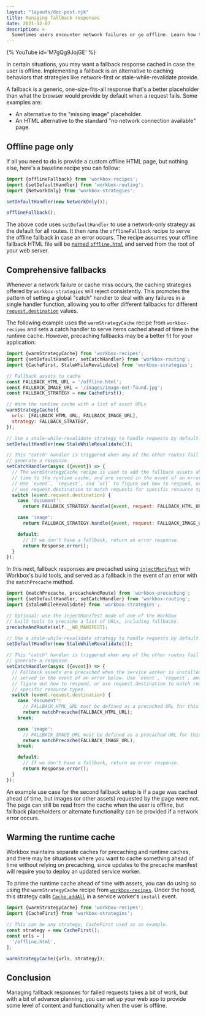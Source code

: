 ```yaml
---
layout: "layouts/doc-post.njk"
title: Managing fallback responses
date: 2021-12-07
description: >
  Sometimes users encounter network failures or go offline. Learn how to adapt to those situations and provide a fallback response.
---
```


{% YouTube id='M7gQg9JojGE' %}

In certain situations, you may want a fallback response cached in case the user is offline. Implementing a fallback is an alternative to caching behaviors that strategies like network-first or stale-while-revalidate provide.

A fallback is a generic, one-size-fits-all response that's a better placeholder than what the browser would provide by default when a request fails. Some examples are:

- An alternative to the "missing image" placeholder.
- An HTML alternative to the standard "no network connection available" page.

## Offline page only

If all you need to do is provide a custom offline HTML page, but nothing else, here's a baseline recipe you can follow:

```js
import {offlineFallback} from 'workbox-recipes';
import {setDefaultHandler} from 'workbox-routing';
import {NetworkOnly} from 'workbox-strategies';

setDefaultHandler(new NetworkOnly());

offlineFallback();
```

The above code uses `setDefaultHandler` to use a network-only strategy as the default for all routes. It then runs the `offlineFallback` recipe to serve the offline fallback in case an error occurs. The recipe assumes your offline fallback HTML file will be [named `offline.html`](/docs/workbox/reference/workbox-recipes/#method-offlineFallback) and served from the root of your web server.

## Comprehensive fallbacks

Whenever a network failure or cache miss occurs, the caching strategies offered by `workbox-strategies` will reject consistently. This promotes the pattern of setting a global "catch" handler to deal with any failures in a single handler function, allowing you to offer different fallbacks for different [`request.destination`](https://developer.mozilla.org/docs/Web/API/Request/destination) values.

The following example uses the `warmStrategyCache` recipe from `workbox-recipes` and sets a catch handler to serve items cached ahead of time in the runtime cache. However, precaching fallbacks may be a better fit for your application:

```js
import {warmStrategyCache} from 'workbox-recipes';
import {setDefaultHandler, setCatchHandler} from 'workbox-routing';
import {CacheFirst, StaleWhileRevalidate} from 'workbox-strategies';

// Fallback assets to cache
const FALLBACK_HTML_URL = '/offline.html';
const FALLBACK_IMAGE_URL = '/images/image-not-found.jpg';
const FALLBACK_STRATEGY = new CacheFirst();

// Warm the runtime cache with a list of asset URLs
warmStrategyCache({
  urls: [FALLBACK_HTML_URL, FALLBACK_IMAGE_URL],
  strategy: FALLBACK_STRATEGY,
});

// Use a stale-while-revalidate strategy to handle requests by default.
setDefaultHandler(new StaleWhileRevalidate());

// This "catch" handler is triggered when any of the other routes fail to
// generate a response.
setCatchHandler(async ({event}) => {
  // The warmStrategyCache recipe is used to add the fallback assets ahead of
  // time to the runtime cache, and are served in the event of an error below.
  // Use `event`, `request`, and `url` to figure out how to respond, or
  // use request.destination to match requests for specific resource types.
  switch (event.request.destination) {
    case 'document':
      return FALLBACK_STRATEGY.handle({event, request: FALLBACK_HTML_URL});

    case 'image':
      return FALLBACK_STRATEGY.handle({event, request: FALLBACK_IMAGE_URL});

    default:
      // If we don't have a fallback, return an error response.
      return Response.error();
  }
});
```

In this next, fallback responses are precached using [`injectManifest`](/docs/workbox/precaching-with-workbox/#precaching-with-injectmanifest) with Workbox's build tools, and served as a fallback in the event of an error with the `matchPrecache` method.

```js
import {matchPrecache, precacheAndRoute} from 'workbox-precaching';
import {setDefaultHandler, setCatchHandler} from 'workbox-routing';
import {StaleWhileRevalidate} from 'workbox-strategies';

// Optional: use the injectManifest mode of one of the Workbox
// build tools to precache a list of URLs, including fallbacks.
precacheAndRoute(self.__WB_MANIFEST);

// Use a stale-while-revalidate strategy to handle requests by default.
setDefaultHandler(new StaleWhileRevalidate());

// This "catch" handler is triggered when any of the other routes fail to
// generate a response.
setCatchHandler(async ({event}) => {
  // Fallback assets are precached when the service worker is installed, and are
  // served in the event of an error below. Use `event`, `request`, and `url` to
  // figure out how to respond, or use request.destination to match requests for
  // specific resource types.
  switch (event.request.destination) {
    case 'document':
      // FALLBACK_HTML_URL must be defined as a precached URL for this to work:
      return matchPrecache(FALLBACK_HTML_URL);
    break;

    case 'image':
      // FALLBACK_IMAGE_URL must be defined as a precached URL for this to work:
      return matchPrecache(FALLBACK_IMAGE_URL);
    break;

    default:
      // If we don't have a fallback, return an error response.
      return Response.error();
  }
});
```

An example use case for the second fallback setup is if a page was cached ahead of time, but images (or other assets) requested by the page were not. The page can still be read from the cache when the user is offline, but fallback placeholders or alternate functionality can be provided if a network error occurs.

## Warming the runtime cache

Workbox maintains separate caches for precaching and runtime caches, and there may be situations where you want to cache something ahead of time without relying on precaching, since updates to the precache manifest will require you to deploy an updated service worker.

To prime the runtime cache ahead of time with assets, you can do using so using the `warmStrategyCache` recipe from [`workbox-recipes`](/docs/workbox/modules/workbox-recipes/). Under the hood, this strategy calls [`Cache.addAll`](https://developer.mozilla.org/docs/Web/API/Cache/addAll) in a service worker's `install` event.

```js
import {warmStrategyCache} from 'workbox-recipes';
import {CacheFirst} from 'workbox-strategies';

// This can be any strategy, CacheFirst used as an example.
const strategy = new CacheFirst();
const urls = [
  '/offline.html',
];

warmStrategyCache({urls, strategy});
```

## Conclusion

Managing fallback responses for failed requests takes a bit of work, but with a bit of advance planning, you can set up your web app to provide some level of content and functionality when the user is offline.
